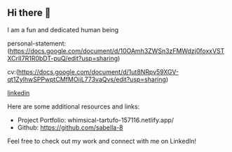 ## Hi there 👋

I am a fun and dedicated human being

personal-statement:(https://docs.google.com/document/d/10OAmh3ZWSn3zFMWdzj0foxxVSTXCrII7R1R0bDT-puQ/edit?usp=sharing)

cv:(https://docs.google.com/document/d/1ut8NRpv59XGV-qt1ZylhwSPPwptCMfMOiiL773vaQvs/edit?usp=sharing)

[linkedin](https://www.linkedin.com/in/sabella-fisseha/)

Here are some additional resources and links:

- Project Portfolio: whimsical-tartufo-157116.netlify.app/
- Github: https://github.com/sabella-8

Feel free to check out my work and connect with me on LinkedIn!
